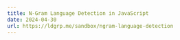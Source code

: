 ```yaml
---
title: N-Gram Language Detection in JavaScript
date: 2024-04-30
url: https://ldgrp.me/sandbox/ngram-language-detection
---
```

